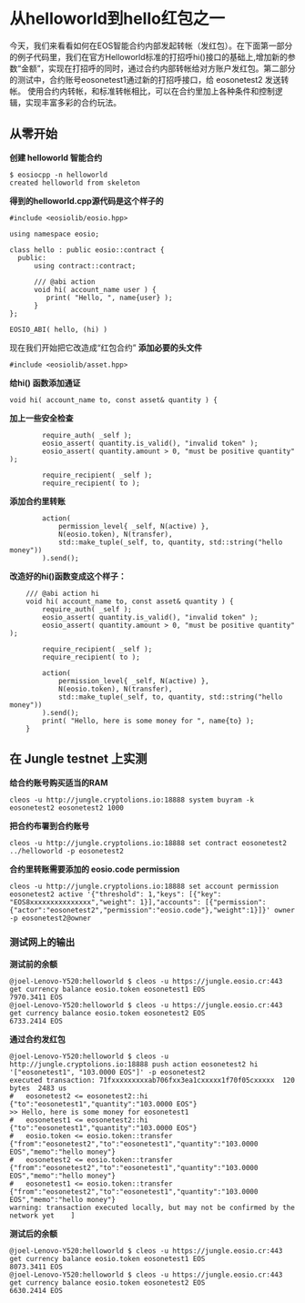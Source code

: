 ﻿# 从helloworld到hello红包之一

今天，我们来看看如何在EOS智能合约内部发起转帐（发红包）。在下面第一部分的例子代码里，我们在官方Helloworld标准的打招呼hi()接口的基础上,增加新的参数“金额”，实现在打招呼的同时，通过合约内部转帐给对方账户发红包。第二部分的测试中，合约账号eosonetest1通过新的打招呼接口，给 eosonetest2 发送转帐。
使用合约内转帐，和标准转帐相比，可以在合约里加上各种条件和控制逻辑，实现丰富多彩的合约玩法。

## 从零开始
 **创建 helloworld 智能合约**
```
$ eosiocpp -n helloworld
created helloworld from skeleton
```

**得到的helloworld.cpp源代码是这个样子的**
```
#include <eosiolib/eosio.hpp>

using namespace eosio;

class hello : public eosio::contract {
  public:
      using contract::contract;

      /// @abi action 
      void hi( account_name user ) {
         print( "Hello, ", name{user} );
      }
};

EOSIO_ABI( hello, (hi) )
```
现在我们开始把它改造成“红包合约”
**添加必要的头文件**
```
#include <eosiolib/asset.hpp>
```
**给hi() 函数添加通证**
```
void hi( account_name to, const asset& quantity ) {
```
**加上一些安全检查**
```
		require_auth( _self );
		eosio_assert( quantity.is_valid(), "invalid token" );
		eosio_assert( quantity.amount > 0, "must be positive quantity" );

		require_recipient( _self );
		require_recipient( to );
```
**添加合约里转账**
```
		action(
			permission_level{ _self, N(active) },
			N(eosio.token), N(transfer),
			std::make_tuple(_self, to, quantity, std::string("hello money"))
		).send();
```

**改造好的hi()函数变成这个样子：**
```
	/// @abi action hi
	void hi( account_name to, const asset& quantity ) {
		require_auth( _self );
		eosio_assert( quantity.is_valid(), "invalid token" );
		eosio_assert( quantity.amount > 0, "must be positive quantity" );

		require_recipient( _self );
		require_recipient( to );

		action(
			permission_level{ _self, N(active) },
			N(eosio.token), N(transfer),
			std::make_tuple(_self, to, quantity, std::string("hello money"))
		).send();
        print( "Hello, here is some money for ", name{to} );
    }
```
## 在 Jungle testnet 上实测

**给合约账号购买适当的RAM**
```
cleos -u http://jungle.cryptolions.io:18888 system buyram -k eosonetest2 eosonetest2 1000
```
**把合约布署到合约账号**
```
cleos -u http://jungle.cryptolions.io:18888 set contract eosonetest2 ../helloworld -p eosonetest2
```

**合约里转账需要添加的 eosio.code permission**
```
cleos -u http://jungle.cryptolions.io:18888 set account permission eosonetest2 active '{"threshold": 1,"keys": [{"key": "EOS8xxxxxxxxxxxxxxx","weight": 1}],"accounts": [{"permission":{"actor":"eosonetest2","permission":"eosio.code"},"weight":1}]}' owner -p eosonetest2@owner
```

### 测试网上的输出

**测试前的余额**
```
@joel-Lenovo-Y520:helloworld $ cleos -u https://jungle.eosio.cr:443 get currency balance eosio.token eosonetest1 EOS
7970.3411 EOS
@joel-Lenovo-Y520:helloworld $ cleos -u https://jungle.eosio.cr:443 get currency balance eosio.token eosonetest2 EOS
6733.2414 EOS

```
**通过合约发红包**
```
@joel-Lenovo-Y520:helloworld $ cleos -u http://jungle.cryptolions.io:18888 push action eosonetest2 hi '["eosonetest1", "103.0000 EOS"]' -p eosonetest2
executed transaction: 71fxxxxxxxxxab706fxx3ea1cxxxxx1f70f05cxxxxx  120 bytes  2483 us
#   eosonetest2 <= eosonetest2::hi              {"to":"eosonetest1","quantity":"103.0000 EOS"}
>> Hello, here is some money for eosonetest1
#   eosonetest1 <= eosonetest2::hi              {"to":"eosonetest1","quantity":"103.0000 EOS"}
#   eosio.token <= eosio.token::transfer        {"from":"eosonetest2","to":"eosonetest1","quantity":"103.0000 EOS","memo":"hello money"}
#   eosonetest2 <= eosio.token::transfer        {"from":"eosonetest2","to":"eosonetest1","quantity":"103.0000 EOS","memo":"hello money"}
#   eosonetest1 <= eosio.token::transfer        {"from":"eosonetest2","to":"eosonetest1","quantity":"103.0000 EOS","memo":"hello money"}
warning: transaction executed locally, but may not be confirmed by the network yet    ] 

```
**测试后的余额**
```
@joel-Lenovo-Y520:helloworld $ cleos -u https://jungle.eosio.cr:443 get currency balance eosio.token eosonetest1 EOS
8073.3411 EOS
@joel-Lenovo-Y520:helloworld $ cleos -u https://jungle.eosio.cr:443 get currency balance eosio.token eosonetest2 EOS
6630.2414 EOS

```

